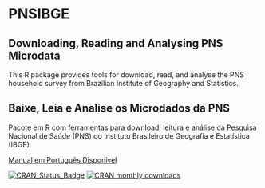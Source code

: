 ﻿# PNSIBGE
## Downloading, Reading and Analysing PNS Microdata

This R package provides tools for download, read, and analyse the PNS	household survey from Brazilian Institute of Geography and Statistics.

## Baixe, Leia e Analise os Microdados da PNS

Pacote em R com ferramentas para download, leitura e análise da Pesquisa Nacional de Saúde (PNS) do Instituto Brasileiro de Geografia e Estatística (IBGE).

[Manual em Português Disponível](https://rpubs.com/gabriel-assuncao-ibge/pns)

[![CRAN_Status_Badge](https://www.r-pkg.org/badges/version/PNSIBGE)](https://cran.r-project.org/package=PNSIBGE) [![CRAN monthly downloads](https://cranlogs.r-pkg.org/badges/PNSIBGE "CRAN monthly downloads")](https://cran.r-project.org/package=PNSIBGE)
